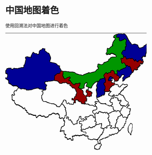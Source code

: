 # 中国地图着色
使用回溯法对中国地图进行着色

![image](https://github.com/GuanyunFeng/Chinese_map_coloring/blob/main/res.gif)
